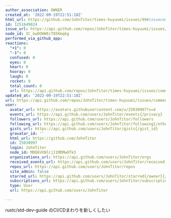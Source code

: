 ```yaml
---
author_association: OWNER
created_at: '2022-09-19T22:51:18Z'
html_url: https://github.com/JohnTitor/times-huyuumi/issues/99#issuecomment-1251649824
id: 1251649824
issue_url: https://api.github.com/repos/JohnTitor/times-huyuumi/issues/99
node_id: IC_kwDOHWEcT85Kmqkg
performed_via_github_app: 
reactions:
  "+1": 0
  "-1": 0
  confused: 0
  eyes: 0
  heart: 0
  hooray: 0
  laugh: 0
  rocket: 0
  total_count: 0
  url: https://api.github.com/repos/JohnTitor/times-huyuumi/issues/comments/1251649824/reactions
updated_at: '2022-09-19T22:51:18Z'
url: https://api.github.com/repos/JohnTitor/times-huyuumi/issues/comments/1251649824
user:
  avatar_url: https://avatars.githubusercontent.com/u/25030997?v=4
  events_url: https://api.github.com/users/JohnTitor/events{/privacy}
  followers_url: https://api.github.com/users/JohnTitor/followers
  following_url: https://api.github.com/users/JohnTitor/following{/other_user}
  gists_url: https://api.github.com/users/JohnTitor/gists{/gist_id}
  gravatar_id: ''
  html_url: https://github.com/JohnTitor
  id: 25030997
  login: JohnTitor
  node_id: MDQ6VXNlcjI1MDMwOTk3
  organizations_url: https://api.github.com/users/JohnTitor/orgs
  received_events_url: https://api.github.com/users/JohnTitor/received_events
  repos_url: https://api.github.com/users/JohnTitor/repos
  site_admin: false
  starred_url: https://api.github.com/users/JohnTitor/starred{/owner}{/repo}
  subscriptions_url: https://api.github.com/users/JohnTitor/subscriptions
  type: User
  url: https://api.github.com/users/JohnTitor

---
```

rustc/std-dev-guide のCI/CDまわりを新しくしたい